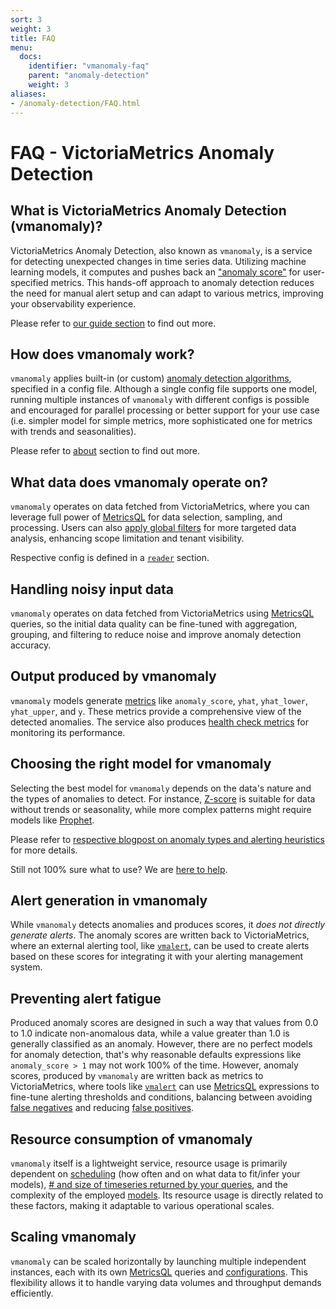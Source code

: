 ```yaml
---
sort: 3
weight: 3
title: FAQ
menu:
  docs:
    identifier: "vmanomaly-faq"
    parent: "anomaly-detection"
    weight: 3
aliases:
- /anomaly-detection/FAQ.html
---
```


# FAQ - VictoriaMetrics Anomaly Detection

## What is VictoriaMetrics Anomaly Detection (vmanomaly)?
VictoriaMetrics Anomaly Detection, also known as `vmanomaly`, is a service for detecting unexpected changes in time series data. Utilizing machine learning models, it computes and pushes back an ["anomaly score"](/anomaly-detection/components/models.html#vmanomaly-output) for user-specified metrics. This hands-off approach to anomaly detection reduces the need for manual alert setup and can adapt to various metrics, improving your observability experience.

Please refer to [our guide section](/anomaly-detection/#practical-guides-and-installation) to find out more.

## How does vmanomaly work?
`vmanomaly` applies built-in (or custom) [anomaly detection algorithms](/anomaly-detection/components/models), specified in a config file. Although a single config file supports one model, running multiple instances of `vmanomaly` with different configs is possible and encouraged for parallel processing or better support for your use case (i.e. simpler model for simple metrics, more sophisticated one for metrics with trends and seasonalities).

Please refer to [about](/vmanomaly.html#about) section to find out more.

## What data does vmanomaly operate on?
`vmanomaly` operates on data fetched from VictoriaMetrics, where you can leverage full power of [MetricsQL](https://docs.victoriametrics.com/MetricsQL.html) for data selection, sampling, and processing. Users can also [apply global filters](https://docs.victoriametrics.com/#prometheus-querying-api-enhancements) for more targeted data analysis, enhancing scope limitation and tenant visibility.

Respective config is defined in a [`reader`](/anomaly-detection/components/reader.html#vm-reader) section.

## Handling noisy input data
`vmanomaly` operates on data fetched from VictoriaMetrics using [MetricsQL](https://docs.victoriametrics.com/MetricsQL.html) queries, so the initial data quality can be fine-tuned with aggregation, grouping, and filtering to reduce noise and improve anomaly detection accuracy.

## Output produced by vmanomaly
`vmanomaly` models generate [metrics](/anomaly-detection/components/models.html#vmanomaly-output) like `anomaly_score`, `yhat`, `yhat_lower`, `yhat_upper`, and `y`. These metrics provide a comprehensive view of the detected anomalies. The service also produces [health check metrics](/anomaly-detection/components/monitoring.html#metrics-generated-by-vmanomaly) for monitoring its performance.

## Choosing the right model for vmanomaly
Selecting the best model for `vmanomaly` depends on the data's nature and the types of anomalies to detect. For instance, [Z-score](anomaly-detection/components/models.html#z-score) is suitable for data without trends or seasonality, while more complex patterns might require models like [Prophet](anomaly-detection/components/models.html#prophet).

Please refer to [respective blogpost on anomaly types and alerting heuristics](https://victoriametrics.com/blog/victoriametrics-anomaly-detection-handbook-chapter-2/) for more details.

Still not 100% sure what to use? We are [here to help](/anomaly-detection/#get-in-touch).

## Alert generation in vmanomaly
While `vmanomaly` detects anomalies and produces scores, it *does not directly generate alerts*. The anomaly scores are written back to VictoriaMetrics, where an external alerting tool, like [`vmalert`](/vmalert.html), can be used to create alerts based on these scores for integrating it with your alerting management system.

## Preventing alert fatigue
Produced anomaly scores are designed in such a way that values from 0.0 to 1.0 indicate non-anomalous data, while a value greater than 1.0 is generally classified as an anomaly. However, there are no perfect models for anomaly detection, that's why reasonable defaults expressions like `anomaly_score > 1` may not work 100% of the time. However, anomaly scores, produced by `vmanomaly` are written back as metrics to VictoriaMetrics, where tools like [`vmalert`](/vmalert.html) can use [MetricsQL](https://docs.victoriametrics.com/MetricsQL.html) expressions to fine-tune alerting thresholds and conditions, balancing between avoiding [false negatives](https://victoriametrics.com/blog/victoriametrics-anomaly-detection-handbook-chapter-1/#false-negative) and reducing [false positives](https://victoriametrics.com/blog/victoriametrics-anomaly-detection-handbook-chapter-1/#false-positive).

## Resource consumption of vmanomaly
`vmanomaly` itself is a lightweight service, resource usage is primarily dependent on [scheduling](/anomaly-detection/components/scheduler.html) (how often and on what data to fit/infer your models), [# and size of timeseries returned by your queries](/anomaly-detection/components/reader.html#vm-reader), and the complexity of the employed [models](anomaly-detection/components/models). Its resource usage is directly related to these factors, making it adaptable to various operational scales.

## Scaling vmanomaly
`vmanomaly` can be scaled horizontally by launching multiple independent instances, each with its own [MetricsQL](https://docs.victoriametrics.com/MetricsQL.html) queries and [configurations](/anomaly-detection/components/). This flexibility allows it to handle varying data volumes and throughput demands efficiently.